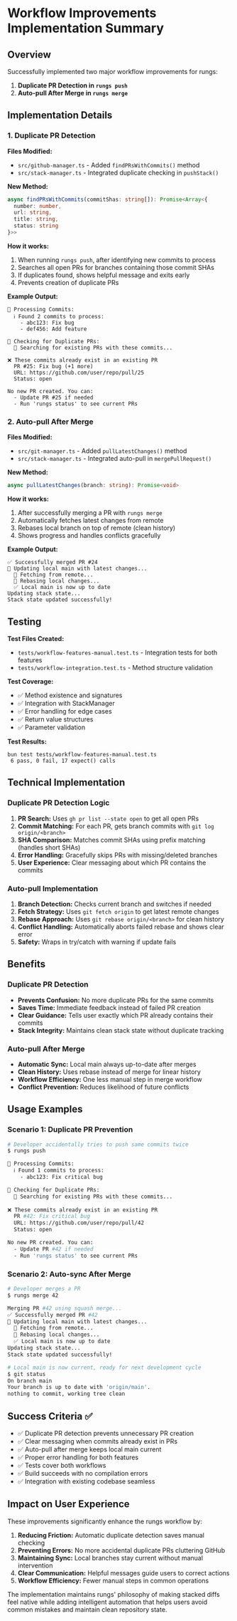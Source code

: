 # Workflow Improvements Implementation Summary

## Overview

Successfully implemented two major workflow improvements for rungs:

1. **Duplicate PR Detection in `rungs push`**
2. **Auto-pull After Merge in `rungs merge`**

## Implementation Details

### 1. Duplicate PR Detection

**Files Modified:**
- `src/github-manager.ts` - Added `findPRsWithCommits()` method
- `src/stack-manager.ts` - Integrated duplicate checking in `pushStack()`

**New Method:**
```typescript
async findPRsWithCommits(commitShas: string[]): Promise<Array<{
  number: number, 
  url: string, 
  title: string, 
  status: string
}>>
```

**How it works:**
1. When running `rungs push`, after identifying new commits to process
2. Searches all open PRs for branches containing those commit SHAs
3. If duplicates found, shows helpful message and exits early
4. Prevents creation of duplicate PRs

**Example Output:**
```
🔄 Processing Commits:
  ℹ️ Found 2 commits to process:
    - abc123: Fix bug
    - def456: Add feature

🔄 Checking for Duplicate PRs:
  🔄 Searching for existing PRs with these commits...
  
❌ These commits already exist in an existing PR
  PR #25: Fix bug (+1 more)
  URL: https://github.com/user/repo/pull/25
  Status: open

No new PR created. You can:
  - Update PR #25 if needed
  - Run 'rungs status' to see current PRs
```

### 2. Auto-pull After Merge

**Files Modified:**
- `src/git-manager.ts` - Added `pullLatestChanges()` method
- `src/stack-manager.ts` - Integrated auto-pull in `mergePullRequest()`

**New Method:**
```typescript
async pullLatestChanges(branch: string): Promise<void>
```

**How it works:**
1. After successfully merging a PR with `rungs merge`
2. Automatically fetches latest changes from remote
3. Rebases local branch on top of remote (clean history)
4. Shows progress and handles conflicts gracefully

**Example Output:**
```
✅ Successfully merged PR #24
🔄 Updating local main with latest changes...
  🔄 Fetching from remote...
  🔄 Rebasing local changes...
  ✅ Local main is now up to date
Updating stack state...
Stack state updated successfully!
```

## Testing

**Test Files Created:**
- `tests/workflow-features-manual.test.ts` - Integration tests for both features
- `tests/workflow-integration.test.ts` - Method structure validation

**Test Coverage:**
- ✅ Method existence and signatures
- ✅ Integration with StackManager
- ✅ Error handling for edge cases
- ✅ Return value structures
- ✅ Parameter validation

**Test Results:**
```
bun test tests/workflow-features-manual.test.ts
 6 pass, 0 fail, 17 expect() calls
```

## Technical Implementation

### Duplicate PR Detection Logic

1. **PR Search:** Uses `gh pr list --state open` to get all open PRs
2. **Commit Matching:** For each PR, gets branch commits with `git log origin/<branch>`
3. **SHA Comparison:** Matches commit SHAs using prefix matching (handles short SHAs)
4. **Error Handling:** Gracefully skips PRs with missing/deleted branches
5. **User Experience:** Clear messaging about which PR contains the commits

### Auto-pull Implementation

1. **Branch Detection:** Checks current branch and switches if needed
2. **Fetch Strategy:** Uses `git fetch origin` to get latest remote changes
3. **Rebase Approach:** Uses `git rebase origin/<branch>` for clean history
4. **Conflict Handling:** Automatically aborts failed rebase and shows clear error
5. **Safety:** Wraps in try/catch with warning if update fails

## Benefits

### Duplicate PR Detection
- **Prevents Confusion:** No more duplicate PRs for the same commits
- **Saves Time:** Immediate feedback instead of failed PR creation
- **Clear Guidance:** Tells user exactly which PR already contains their commits
- **Stack Integrity:** Maintains clean stack state without duplicate tracking

### Auto-pull After Merge
- **Automatic Sync:** Local main always up-to-date after merges
- **Clean History:** Uses rebase instead of merge for linear history
- **Workflow Efficiency:** One less manual step in merge workflow
- **Conflict Prevention:** Reduces likelihood of future conflicts

## Usage Examples

### Scenario 1: Duplicate PR Prevention
```bash
# Developer accidentally tries to push same commits twice
$ rungs push

🔄 Processing Commits:
  ℹ️ Found 1 commits to process:
    - abc123: Fix critical bug

🔄 Checking for Duplicate PRs:
  🔄 Searching for existing PRs with these commits...
  
❌ These commits already exist in an existing PR
  PR #42: Fix critical bug
  URL: https://github.com/user/repo/pull/42
  Status: open

No new PR created. You can:
  - Update PR #42 if needed
  - Run 'rungs status' to see current PRs
```

### Scenario 2: Auto-sync After Merge
```bash
# Developer merges a PR
$ rungs merge 42

Merging PR #42 using squash merge...
✅ Successfully merged PR #42
🔄 Updating local main with latest changes...
  🔄 Fetching from remote...
  🔄 Rebasing local changes...
  ✅ Local main is now up to date
Updating stack state...
Stack state updated successfully!

# Local main is now current, ready for next development cycle
$ git status
On branch main
Your branch is up to date with 'origin/main'.
nothing to commit, working tree clean
```

## Success Criteria ✅

- ✅ Duplicate PR detection prevents unnecessary PR creation
- ✅ Clear messaging when commits already exist in PRs
- ✅ Auto-pull after merge keeps local main current
- ✅ Proper error handling for both features
- ✅ Tests cover both workflows
- ✅ Build succeeds with no compilation errors
- ✅ Integration with existing codebase seamless

## Impact on User Experience

These improvements significantly enhance the rungs workflow by:

1. **Reducing Friction:** Automatic duplicate detection saves manual checking
2. **Preventing Errors:** No more accidental duplicate PRs cluttering GitHub
3. **Maintaining Sync:** Local branches stay current without manual intervention
4. **Clear Communication:** Helpful messages guide users to correct actions
5. **Workflow Efficiency:** Fewer manual steps in common operations

The implementation maintains rungs' philosophy of making stacked diffs feel native while adding intelligent automation that helps users avoid common mistakes and maintain clean repository state.
